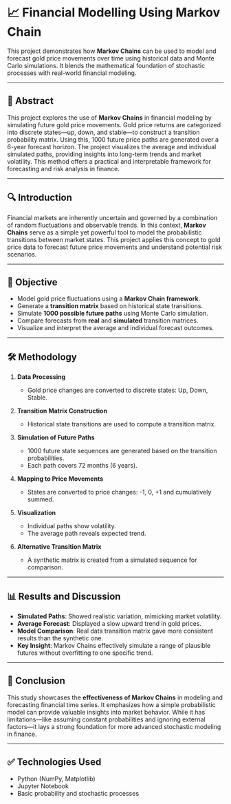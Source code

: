 # 📈 Financial Modelling Using Markov Chain

This project demonstrates how **Markov Chains** can be used to model and forecast gold price movements over time using historical data and Monte Carlo simulations. It blends the mathematical foundation of stochastic processes with real-world financial modeling.

---

## 📄 Abstract

This project explores the use of **Markov Chains** in financial modeling by simulating future gold price movements. Gold price returns are categorized into discrete states—up, down, and stable—to construct a transition probability matrix. Using this, 1000 future price paths are generated over a 6-year forecast horizon. The project visualizes the average and individual simulated paths, providing insights into long-term trends and market volatility. This method offers a practical and interpretable framework for forecasting and risk analysis in finance.

---

## 🔍 Introduction

Financial markets are inherently uncertain and governed by a combination of random fluctuations and observable trends. In this context, **Markov Chains** serve as a simple yet powerful tool to model the probabilistic transitions between market states. This project applies this concept to gold price data to forecast future price movements and understand potential risk scenarios.

---

## 🎯 Objective

- Model gold price fluctuations using a **Markov Chain framework**.
- Generate a **transition matrix** based on historical state transitions.
- Simulate **1000 possible future paths** using Monte Carlo simulation.
- Compare forecasts from **real** and **simulated** transition matrices.
- Visualize and interpret the average and individual forecast outcomes.

---

## 🛠️ Methodology

1. **Data Processing**  
   - Gold price changes are converted to discrete states: Up, Down, Stable.

2. **Transition Matrix Construction**  
   - Historical state transitions are used to compute a transition matrix.

3. **Simulation of Future Paths**  
   - 1000 future state sequences are generated based on the transition probabilities.
   - Each path covers 72 months (6 years).

4. **Mapping to Price Movements**  
   - States are converted to price changes: -1, 0, +1 and cumulatively summed.

5. **Visualization**  
   - Individual paths show volatility.
   - The average path reveals expected trend.

6. **Alternative Transition Matrix**  
   - A synthetic matrix is created from a simulated sequence for comparison.

---

## 📊 Results and Discussion

- **Simulated Paths**: Showed realistic variation, mimicking market volatility.
- **Average Forecast**: Displayed a slow upward trend in gold prices.
- **Model Comparison**: Real data transition matrix gave more consistent results than the synthetic one.
- **Key Insight**: Markov Chains effectively simulate a range of plausible futures without overfitting to one specific trend.

---

## 🧾 Conclusion

This study showcases the **effectiveness of Markov Chains** in modeling and forecasting financial time series. It emphasizes how a simple probabilistic model can provide valuable insights into market behavior. While it has limitations—like assuming constant probabilities and ignoring external factors—it lays a strong foundation for more advanced stochastic modeling in finance.

---

## ✅ Technologies Used

- Python (NumPy, Matplotlib)
- Jupyter Notebook
- Basic probability and stochastic processes
